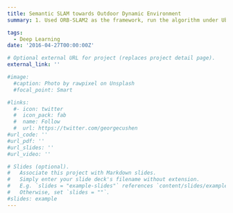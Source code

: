 ```yaml
---
title: Semantic SLAM towards Outdoor Dynamic Environment  
summary: 1. Used ORB-SLAM2 as the framework, run the algorithm under Ubuntu 18.04 and verified the effectiveness of the proposed algorithm with KITTI dataset and ZED2 self-collection dataset. 2. Embedded the Deeplabv3+ semantic segmentation model into the stereo model of ORB-SLAM2 to guarantee recognition of dynamic objects. 3. Determined the dynamic hierarchy of objects in the scene based on the prior knowledge. 4. Proposed a dynamic model to judge the motion status of objects by comparing the pixel displacement. Designed a feature selection strategy to discard the feature points of dynamic regions.

tags:
  - Deep Learning
date: '2016-04-27T00:00:00Z'

# Optional external URL for project (replaces project detail page).
external_link: ''

#image:
  #caption: Photo by rawpixel on Unsplash
  #focal_point: Smart

#links:
  #- icon: twitter
  #  icon_pack: fab
  #  name: Follow
  #  url: https://twitter.com/georgecushen
#url_code: ''
#url_pdf: ''
#url_slides: ''
#url_video: ''

# Slides (optional).
#   Associate this project with Markdown slides.
#   Simply enter your slide deck's filename without extension.
#   E.g. `slides = "example-slides"` references `content/slides/example-slides.md`.
#   Otherwise, set `slides = ""`.
#slides: example
---
```

